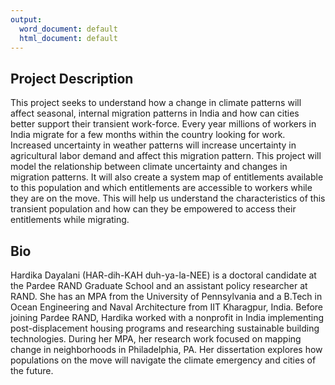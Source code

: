 ```yaml
---
output:
  word_document: default
  html_document: default
---
```

## Project Description

This project seeks to understand how a change in climate patterns will affect seasonal, internal migration patterns in India and how can cities better support their transient work-force. Every year millions of workers in India migrate for a few months within the country looking for work. Increased uncertainty in weather patterns will increase uncertainty in agricultural labor demand and affect this migration pattern. This project will model the relationship between climate uncertainty and changes in migration patterns. It will also create a system map of entitlements available to this population and which entitlements are accessible to workers while they are on the move. This will help us understand the characteristics of this transient population and how can they be empowered to access their entitlements while migrating. 

## Bio  

Hardika Dayalani (HAR-dih-KAH duh-ya-la-NEE) is a doctoral candidate at the Pardee RAND Graduate School and an assistant policy researcher at RAND. She has an MPA from the University of Pennsylvania and a B.Tech in Ocean Engineering and Naval Architecture from IIT Kharagpur, India. Before joining Pardee RAND, Hardika worked with a nonprofit in India implementing post-displacement housing programs and researching sustainable building technologies. During her MPA, her research work focused on mapping change in neighborhoods in Philadelphia, PA. Her dissertation explores how populations on the move will navigate the climate emergency and cities of the future.
